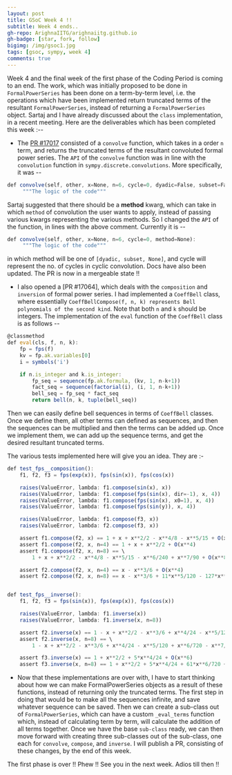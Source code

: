 ```yaml
---
layout: post
title: GSoC Week 4 !!
subtitle: Week 4 ends..
gh-repo: ArighnaIITG/arighnaiitg.github.io
gh-badge: [star, fork, follow]
bigimg: /img/gsoc1.jpg
tags: [gsoc, sympy, week 4]
comments: true
---
```


Week 4 and the final week of the first phase of the Coding Period is coming to an end. The work, which was initially proposed to be done in `FormalPowerSeries` has been done on a term-by-term level, i.e. the operations which have been implemented return truncated terms of the resultant `FormalPowerSeries`, instead of returning a `FormalPowerSeries` object. Sartaj and I have already discussed about the `class` implementation, in a recent meeting. Here are the deliverables which has been completed this week :--

   - The [PR #17017](https://github.com/sympy/sympy/pull/17017) consisted of a `convolve` function, which takes in a order `n` term, and returns the truncated terms of the resultant convoluted formal power series. The `API` of the `convolve` function was in line with the `convolution` function in `sympy.discrete.convolutions`. More specifically, it was --
   ```javascript
   def convolve(self, other, x=None, n=6, cycle=0, dyadic=False, subset=False):
        """The logic of the code"""
   ```
Sartaj suggested that there should be a **method** kwarg, which can take in which `method` of convolution the user wants to apply, instead of passing various kwargs representing the various methods. So I changed the `API` of the function, in lines with the above comment. Currently it is --
   ```javascript
   def convolve(self, other, x=None, n=6, cycle=0, method=None):
        """The logic of the code"""
   ```
in which method will be one of `[dyadic, subset, None]`, and cycle will represent the no. of cycles in cyclic convolution. Docs have also been updated. The PR is now in a mergeable state !!

  - I also opened a [PR #17064], which deals with the `composition` and `inversion` of formal power series. I had implemented a `CoeffBell` class, where essentially `CoeffBellCompose(f, n, k) represents Bell polynomials of the second kind`. Note that both ``n`` and ``k`` should be integers. The implementation of the `eval` function of the `CoeffBell` class is as follows --
```javascript
@classmethod
def eval(cls, f, n, k):
    fp = fps(f)
    kv = fp.ak.variables[0]
    i = symbols('i')

    if n.is_integer and k.is_integer:
        fp_seq = sequence(fp.ak.formula, (kv, 1, n-k+1))
        fact_seq = sequence(factorial(i), (i, 1, n-k+1))
        bell_seq = fp_seq * fact_seq
        return bell(n, k, tuple(bell_seq))
 ```
Then we can easily define bell sequences in terms of `CoeffBell` classes. Once we define them, all other terms can defined as sequences, and then the sequences can be multiplied and then the terms can be added up. Once we implement them, we can add up the sequence terms, and get the desired resultant truncated terms.

The various tests implemented here will give you an idea. They are :-

```javascript
def test_fps__composition():
    f1, f2, f3 = fps(exp(x)), fps(sin(x)), fps(cos(x))

    raises(ValueError, lambda: f1.compose(sin(x), x))
    raises(ValueError, lambda: f1.compose(fps(sin(x), dir=-1), x, 4))
    raises(ValueError, lambda: f1.compose(fps(sin(x), x0=1), x, 4))
    raises(ValueError, lambda: f1.compose(fps(sin(y)), x, 4))

    raises(ValueError, lambda: f1.compose(f3, x))
    raises(ValueError, lambda: f2.compose(f3, x))

    assert f1.compose(f2, x) == 1 + x + x**2/2 - x**4/8 - x**5/15 + O(x**6)
    assert f1.compose(f2, x, n=4) == 1 + x + x**2/2 + O(x**4)
    assert f1.compose(f2, x, n=8) == \
        1 + x + x**2/2 - x**4/8 - x**5/15 - x**6/240 + x**7/90 + O(x**8)

    assert f2.compose(f2, x, n=4) == x - x**3/6 + O(x**4)
    assert f2.compose(f2, x, n=8) == x - x**3/6 + 11*x**5/120 - 127*x**7/5040 + O(x**8)


def test_fps__inverse():
    f1, f2, f3 = fps(sin(x)), fps(exp(x)), fps(cos(x))

    raises(ValueError, lambda: f1.inverse(x))
    raises(ValueError, lambda: f1.inverse(x, n=8))

    assert f2.inverse(x) == 1 - x + x**2/2 - x**3/6 + x**4/24 - x**5/120 + O(x**6)
    assert f2.inverse(x, n=8) == \
        1 - x + x**2/2 - x**3/6 + x**4/24 - x**5/120 + x**6/720 - x**7/5040 + O(x**8)

    assert f3.inverse(x) == 1 + x**2/2 + 5*x**4/24 + O(x**6)
    assert f3.inverse(x, n=8) == 1 + x**2/2 + 5*x**4/24 + 61*x**6/720 + O(x**8)
```

   - Now that these implementations are over with, I have to start thinking about how we can make FormalPowerSeries objects as a result of these functions, instead of returning only the truncated terms. The first step in doing that would be to make all the sequences infinite, and save whatever sequence can be saved. Then we can create a sub-class out of `FormalPowerSeries`, which can have a custom `_eval_terms` function which, instead of calculating term by term, will calculate the addition of all terms together. Once we have the base `sub-class` ready, we can then move forward with creating three sub-classes out of the sub-class, one each for `convolve`, `compose`, and `inverse`. I will publish a PR, consisting of these changes, by the end of this week.
   
The first phase is over !! Phew !! See you in the next week. Adios till then !!
